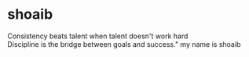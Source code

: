 # shoaib
Consistency beats talent when talent doesn't work hard
<br>
Discipline is the bridge between goals and success."
my name is shoaib
